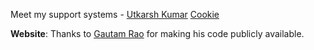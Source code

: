Meet my support systems - [Utkarsh Kumar](https://k-utkarsh.github.io) 
[Cookie](cookie.JPG)


**Website**: Thanks to [Gautam Rao](https://gautam-rao.com) for making his code publicly available.
<!-- I am grateful to [Xinyue Lin](https://xinyue-lin.com/) for building my website. Please feel welcome to use and re-purpose the code for the website, which you can find at my #[GitHub repository](https://github.com/gautamrao/gautamrao.github.io).  -->

